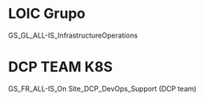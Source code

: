 # LOIC Grupo
GS_GL_ALL-IS_InfrastructureOperations

# DCP TEAM K8S
GS_FR_ALL-IS_On Site_DCP_DevOps_Support  (DCP team)
